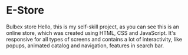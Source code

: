 # E-Store
Bulbex store
Hello, this is my self-skill project, as you can see this is an online store, which was created using HTML, CSS and JavaScript. It's responsive for all types of screens and contains a lot of interactivity, like popups, animated catalog and navigation, features in search bar.
